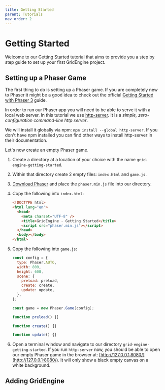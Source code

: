 ```yaml
---
title: Getting Started
parent: Tutorials
nav_order: 2
---
```


# Getting Started

Welcome to our Getting Started tutorial that aims to provide you a step by step guide to set up your first GridEngine project.

## Setting up a Phaser Game

The first thing to do is setting up a Phaser game.
If you are completely new to Phaser it might be a good idea to check out the official [Getting Started with Phaser 3](https://phaser.io/tutorials/getting-started-phaser3) guide.

In order to run our Phaser app you will need to be able to serve it with a local web server. In this tutorial we use [http-server](https://github.com/http-party/http-server). It is a _simple, zero-configuration command-line http server_.

We will install it globally via npm: `npm install --global http-server`. If you don't have npm installed you can find other ways to install http-server in their documentation.

Let's now create an empty Phaser game.

1. Create a directory at a location of your choice with the name `grid-engine-getting-started`.

2. Within that directory create 2 empty files: `index.html` and `game.js`.

3. [Download Phaser](https://phaser.io/download/stable) and place the `phaser.min.js` file into our directory.

4. Copy the following into `index.html`:

   ```html
   <!DOCTYPE html>
   <html lang="en">
     <head>
       <meta charset="UTF-8" />
       <title>GridEngine - Getting Started</title>
       <script src="phaser.min.js"></script>
     </head>
     <body></body>
   </html>
   ```

5. Copy the following into `game.js`:

   ```javascript
   const config = {
     type: Phaser.AUTO,
     width: 800,
     height: 600,
     scene: {
       preload: preload,
       create: create,
       update: update,
     },
   };

   const game = new Phaser.Game(config);

   function preload() {}

   function create() {}

   function update() {}
   ```

6. Open a terminal window and navigate to our directory `grid-engine-getting-started`. If you run `http-server` now, you should be able to open our empty Phaser game in the browser at: [http://127.0.0.1:8080/](http://127.0.0.1:8080/). It will only show a black empty canvas on a white background.

## Adding GridEngine
